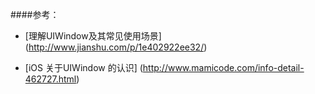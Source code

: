 



####参考：
+ [理解UIWindow及其常见使用场景] (http://www.jianshu.com/p/1e402922ee32/)

+ [iOS 关于UIWindow 的认识] (http://www.mamicode.com/info-detail-462727.html)